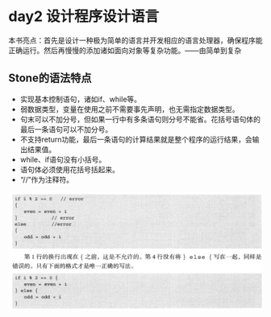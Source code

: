 # day2 设计程序设计语言

本书亮点：首先是设计一种极为简单的语言并开发相应的语言处理器，确保程序能正确运行。然后再慢慢的添加诸如面向对象等复杂功能。——由简单到复杂

## Stone的语法特点

- 实现基本控制语句，诸如if、while等。
- 弱数据类型，变量在使用之前不需要事先声明，也无需指定数据类型。
- 句末可以不加分号，但如果一行中有多条语句则分号不能省。花括号语句体的最后一条语句可以不加分号。
- 不支持return功能，最后一条语句的计算结果就是整个程序的运行结果，会输出结果值。
- while、if语句没有小括号。
- 语句体必须使用花括号括起来。
- “//”作为注释符。

![image-20200609101659244](day2.assets/image-20200609101659244.png)

